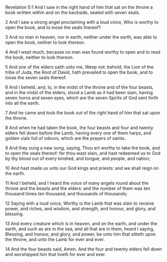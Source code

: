 Revelation 5:1 And I saw in the right hand of him that sat on the throne a book written within and on the backside, sealed with seven seals.

2 And I saw a strong angel proclaiming with a loud voice, Who is worthy to open the book, and to loose the seals thereof?

3 And no man in heaven, nor in earth, neither under the earth, was able to open the book, neither to look thereon.

4 And I wept much, because no man was found worthy to open and to read the book, neither to look thereon.

5 And one of the elders saith unto me, Weep not: behold, the Lion of the tribe of Juda, the Root of David, hath prevailed to open the book, and to loose the seven seals thereof.

6 And I beheld, and, lo, in the midst of the throne and of the four beasts, and in the midst of the elders, stood a Lamb as it had been slain, having seven horns and seven eyes, which are the seven Spirits of God sent forth into all the earth.

7 And he came and took the book out of the right hand of him that sat upon the throne.

8 And when he had taken the book, the four beasts and four and twenty elders fell down before the Lamb, having every one of them harps, and golden vials full of odours, which are the prayers of saints.

9 And they sung a new song, saying, Thou art worthy to take the book, and to open the seals thereof: for thou wast slain, and hast redeemed us to God by thy blood out of every kindred, and tongue, and people, and nation;

10 And hast made us unto our God kings and priests: and we shall reign on the earth.

11 And I beheld, and I heard the voice of many angels round about the throne and the beasts and the elders: and the number of them was ten thousand times ten thousand, and thousands of thousands;

12 Saying with a loud voice, Worthy is the Lamb that was slain to receive power, and riches, and wisdom, and strength, and honour, and glory, and blessing.

13 And every creature which is in heaven, and on the earth, and under the earth, and such as are in the sea, and all that are in them, heard I saying, Blessing, and honour, and glory, and power, be unto him that sitteth upon the throne, and unto the Lamb for ever and ever.

14 And the four beasts said, Amen. And the four and twenty elders fell down and worshipped him that liveth for ever and ever.

